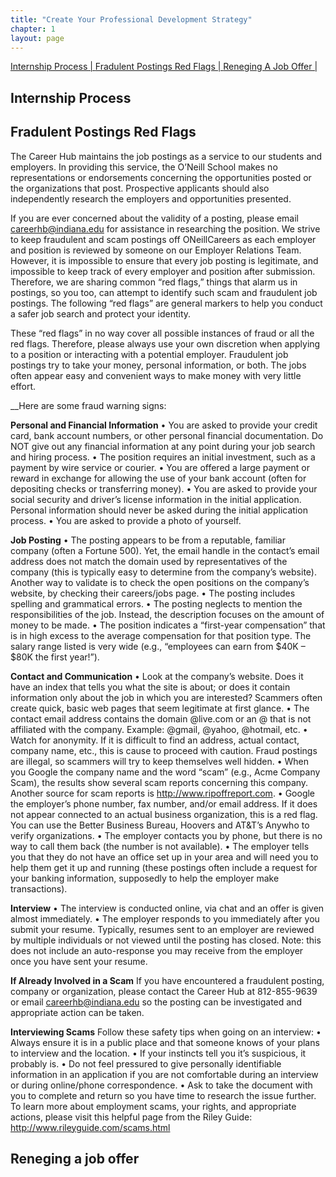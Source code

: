 ```yaml
---
title: "Create Your Professional Development Strategy"
chapter: 1
layout: page
---
```


[Internship Process | ](#internship-process)
[Fradulent Postings Red Flags | ](#fradulent-postins-red-flags)
[Reneging A Job Offer | ](#reneging-a-job-offer)



## Internship Process 

## Fradulent Postings Red Flags
The Career Hub maintains the job postings as a service to our students and employers. In providing this service, the O’Neill School makes no representations or endorsements concerning the opportunities posted or the organizations that post. Prospective applicants should also independently research the employers and opportunities presented. 

If you are ever concerned about the validity of a posting, please email careerhb@indiana.edu for assistance in researching the position. We strive to keep fraudulent and scam postings off ONeillCareers as each employer and position is reviewed by someone on our Employer Relations Team. However, it is impossible to ensure that every job posting is legitimate, and impossible to keep track of every employer and position after submission. Therefore, we are sharing common “red flags,” things that alarm us in postings, so you too, can attempt to identify such scam and fraudulent job postings. The following “red flags” are general markers to help you conduct a safer job search and protect your identity. 

These “red flags” in no way cover all possible instances of fraud or all the red flags. Therefore, please always use your own discretion when applying to a position or interacting with a potential employer. Fraudulent job postings try to take your money, personal information, or both. The jobs often appear easy and convenient ways to make money with very little effort.

__Here are some fraud warning signs:

__Personal and Financial Information__
•	You are asked to provide your credit card, bank account numbers, or other personal financial documentation. Do NOT give out any financial information at any point during your job search and hiring process. 
•	The position requires an initial investment, such as a payment by wire service or courier.
•	You are offered a large payment or reward in exchange for allowing the use of your bank account (often for depositing checks or transferring money).
•	You are asked to provide your social security and driver’s license information in the initial application. Personal information should never be asked during the initial application process.
•	You are asked to provide a photo of yourself.

__Job Posting__
•	The posting appears to be from a reputable, familiar company (often a Fortune 500). Yet, the email handle in the contact’s email address does not match the domain used by representatives of the company (this is typically easy to determine from the company’s website). Another way to validate is to check the open positions on the company’s website, by checking their careers/jobs page.
•	The posting includes spelling and grammatical errors.
•	The posting neglects to mention the responsibilities of the job. Instead, the description focuses on the amount of money to be made.
•	The position indicates a “first-year compensation” that is in high excess to the average compensation for that position type. The salary range listed is very wide (e.g., “employees can earn from $40K – $80K the first year!”).

__Contact and Communication__
•	Look at the company’s website. Does it have an index that tells you what the site is about; or does it contain information only about the job in which you are interested? Scammers often create quick, basic web pages that seem legitimate at first glance.
•	The contact email address contains the domain @live.com or an @ that is not affiliated with the company. Example: @gmail, @yahoo, @hotmail, etc.
•	Watch for anonymity. If it is difficult to find an address, actual contact, company name, etc., this is cause to proceed with caution. Fraud postings are illegal, so scammers will try to keep themselves well hidden.
•	When you Google the company name and the word “scam” (e.g., Acme Company Scam), the results show several scam reports concerning this company. Another source for scam reports is http://www.ripoffreport.com.
•	Google the employer’s phone number, fax number, and/or email address. If it does not appear connected to an actual business organization, this is a red flag. You can use the Better Business Bureau, Hoovers and AT&T’s Anywho to verify organizations.
•	The employer contacts you by phone, but there is no way to call them back (the number is not available).
•	The employer tells you that they do not have an office set up in your area and will need you to help them get it up and running (these postings often include a request for your banking information, supposedly to help the employer make transactions).

__Interview__
•	The interview is conducted online, via chat and an offer is given almost immediately.
•	The employer responds to you immediately after you submit your resume. Typically, resumes sent to an employer are reviewed by multiple individuals or not viewed until the posting has closed. Note: this does not include an auto-response you may receive from the employer once you have sent your resume.

__If Already Involved in a Scam__
If you have encountered a fraudulent posting, company or organization, please contact the Career Hub at 812-855-9639 or email careerhb@indiana.edu so the posting can be investigated and appropriate action can be taken.

__Interviewing Scams__
Follow these safety tips when going on an interview:
•	Always ensure it is in a public place and that someone knows of your plans to interview and the location.
•	If your instincts tell you it’s suspicious, it probably is.
•	Do not feel pressured to give personally identifiable information in an application if you are not comfortable during an interview or during online/phone correspondence.
•	Ask to take the document with you to complete and return so you have time to research the issue further. To learn more about employment scams, your rights, and appropriate actions, please visit this helpful page from the Riley Guide: http://www.rileyguide.com/scams.html


## Reneging a job offer
